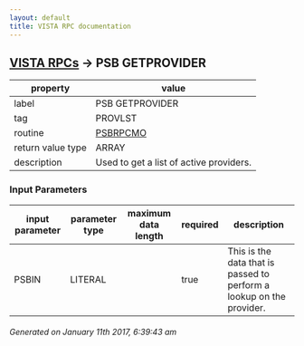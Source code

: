 ```yaml
---
layout: default
title: VISTA RPC documentation
---
```




## [VISTA RPCs](TableOfContent.md) &#8594; PSB GETPROVIDER 

 property | value 
--- | --- 
 label | PSB GETPROVIDER
 tag | PROVLST
 routine | [PSBRPCMO](http://code.osehra.org/dox/Routine_PSBRPCMO_source.html)
 return value type | ARRAY
 description | Used to get a list of active providers.

### Input Parameters

| input parameter | parameter type | maximum data length | required | description | 
| --- | --- | --- | --- | --- | 
| PSBIN | LITERAL |  | true | This is the data that is passed to perform a lookup on the provider. | 




 ###### Generated on January 11th 2017, 6:39:43 am